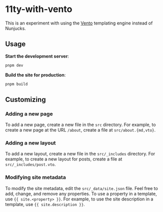 # 11ty-with-vento

This is an experiment with using the [Vento](https://github.com/oscarotero/vento) templating engine instead of Nunjucks.

## Usage

**Start the development server**:

```sh
pnpm dev
```

**Build the site for production**:

```sh
pnpm build
```

## Customizing

### Adding a new page

To add a new page, create a new file in the `src` directory. For example, to create a new page at the URL `/about`, create a file at `src/about.{md,vto}`.

### Adding a new layout

To add a new layout, create a new file in the `src/_includes` directory. For example, to create a new layout for posts, create a file at `src/_includes/post.vto`.

### Modifying site metadata

To modify the site metadata, edit the `src/_data/site.json` file. Feel free to add, change, and remove any properties.
To use a property in a template, use `{{ site.<property> }}`. For example, to use the site description in a template, use `{{ site.description }}`.
